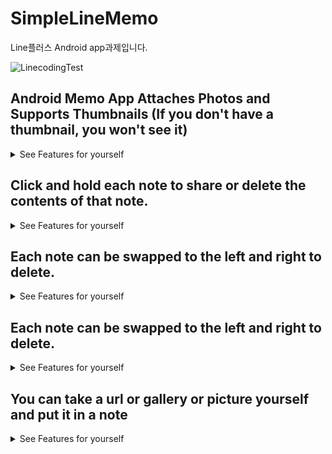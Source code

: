 # SimpleLineMemo
 Line플러스 Android app과제입니다. 

![LinecodingTest](https://user-images.githubusercontent.com/40031858/74128902-a55a1f00-4c21-11ea-9ccf-b11d3ae5625f.JPG)


## Android Memo App Attaches Photos and Supports Thumbnails (If you don't have a thumbnail, you won't see it)

<details>
<summary>See Features for yourself</summary>
<img src=https://user-images.githubusercontent.com/40031858/75107105-d8f66980-5663-11ea-85d1-7c080234f014.png width=400px>

</details>


## Click and hold each note to share or delete the contents of that note.
<details>
<summary>See Features for yourself</summary>
<img src=https://user-images.githubusercontent.com/40031858/75108902-57eba200-5664-11ea-807a-6da71c0965c6.png width=400px>

</details>

## Each note can be swapped to the left and right to delete.

<details>
<summary>See Features for yourself</summary>
<img src=https://user-images.githubusercontent.com/40031858/75109248-0abc0000-5665-11ea-9158-13f03bd6e3ca.png width=400px>

</details>


## Each note can be swapped to the left and right to delete.

<details>
<summary>See Features for yourself</summary>
<img src=https://user-images.githubusercontent.com/40031858/75109248-0abc0000-5665-11ea-9158-13f03bd6e3ca.png width=400px>

</details>

## You can take a url or gallery or picture yourself and put it in a note

<details>
<summary>See Features for yourself</summary>
<img src=https://user-images.githubusercontent.com/40031858/75109261-3b9c3500-5665-11ea-8413-be34999afa5b.png width=400px>

</details>